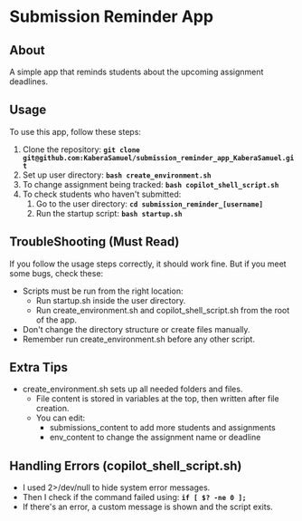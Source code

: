 # **Submission Reminder App**

## **About**

A simple app that reminds students about the upcoming assignment deadlines.

## **Usage**

To use this app, follow these steps:

1. Clone the repository: **`git clone git@github.com:KaberaSamuel/submission_reminder_app_KaberaSamuel.git`**
2. Set up user directory: **`bash create_environment.sh`**
3. To change assignment being tracked: **`bash copilot_shell_script.sh`**
4. To check students who haven't submitted:
   1. Go to the user directory: **`cd submission_reminder_[username]`**
   2. Run the startup script: **`bash startup.sh`**

## **TroubleShooting (Must Read)**

If you follow the usage steps correctly, it should work fine. But if you meet some bugs, check these:

- Scripts must be run from the right location:
  - Run startup.sh inside the user directory.
  - Run create_environment.sh and copilot_shell_script.sh from the root of the app.
- Don't change the directory structure or create files manually.
- Remember run create_environment.sh before any other script.

## **Extra Tips**

- create_environment.sh sets up all needed folders and files.
  - File content is stored in variables at the top, then written after file creation.
  - You can edit:
    - submissions_content to add more students and assignments
    - env_content to change the assignment name or deadline

## **Handling Errors (copilot_shell_script.sh)**

- I used 2>/dev/null to hide system error messages.
- Then I check if the command failed using: **`if [ $? -ne 0 ];`**
- If there's an error, a custom message is shown and the script exits.
